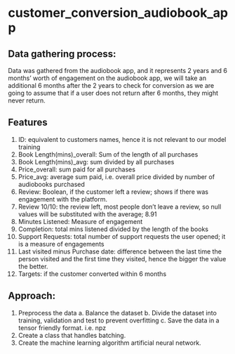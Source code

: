 # customer_conversion_audiobook_app


## Data gathering process:
  Data was gathered from the audiobook app, and it represents 2 years and 6 months’ worth of engagement on the audiobook app, we will take an additional 6 months after     the 2 years to check for conversion as we are going to assume that if a user does not return after 6 months, they might never return.

## Features
  1.	ID: equivalent to customers names, hence it is not relevant to our model training
  2.	Book Length(mins)_overall: Sum of the length of all purchases
  3.	Book Length(mins)_avg: sum divided by all purchases
  4.	Price_overall: sum paid for all purchases
  5.	Price_avg: average sum paid, i.e. overall price divided by number of audiobooks purchased
  6.	Review: Boolean, if the customer left a review; shows if there was engagement with the platform.
  7.	Review 10/10: the review left, most people don’t leave a review, so null values will be substituted with the average; 8.91
  8.	Minutes Listened: Measure of engagement
  9.	Completion: total mins listened divided by the length of the books
  10.	Support Requests: total number of support requests the user opened; it is a measure of engagements
  11.	Last visited minus Purchase date: difference between the last time the person visited and the first time they visited, hence the bigger the value the better.
  12.	Targets: if the customer converted within 6 months

## Approach:
  1.	Preprocess the data
  a.	Balance the dataset
  b.	Divide the dataset into training, validation and test to prevent overfitting
  c.	Save the data in a tensor friendly format. i.e. npz
  2.	Create a class that handles batching.
  3.	Create the machine learning algorithm artificial neural network.

